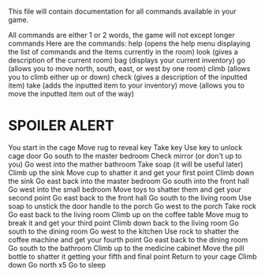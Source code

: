 This file will contain documentation for all commands available in your game.

All commands are either 1 or 2 words, the game will not except longer commands
Here are the commands:
  help (opens the help menu displaying the list of commands and the items currently in the room)
  look (gives a description of the current room)
  bag (displays your current inventory)
  go <direction> (allows you to move north, south, east, or west by one room)
  climb <direction> (allows you to climb either up or down)
  check <item name> (gives a description of the inputted item)
  take <item name> (adds the inputted item to your inventory)
  move <item name> (allows you to move the inputted item out of the way)

# SPOILER ALERT

You start in the cage
  Move rug to reveal key
  Take key
  Use key to unlock cage door
Go south to the master bedroom
  Check mirror (or don't up to you)
Go west into the mather bathroom
  Take soap (it will be useful later)
Climb up the sink
  Move cup to shatter it and get your first point
Climb down the sink
Go east back into the master bedroom
Go south into the front hall
Go west into the small bedroom
  Move toys to shatter them and get your second point
Go east back to the front hall
Go south to the living room
  Use soap to unstick the door handle to the porch
Go west to the porch
  Take rock
Go east back to the living room
Climb up on the coffee table
  Move mug to break it and get your third point
Climb down back to the living room
Go south to the dining room
Go west to the kitchen
  Use rock to shatter the coffee machine and get your fourth point
Go east back to the dining room
Go south to the bathroom
Climb up to the medicine cabinet
  Move the pill bottle to shatter it getting your fifth and final point
Return to your cage
  Climb down
  Go north x5
Go to sleep
